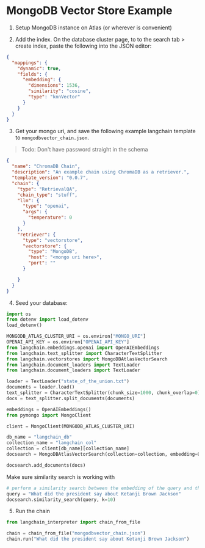 # MongoDB Vector Store Example

1. Setup MongoDB instance on Atlas (or wherever is convenient)

2. Add the index. On the database cluster page, to to the search tab > create index, paste the following into the JSON editor:

```json
{
  "mappings": {
    "dynamic": true,
    "fields": {
      "embedding": {
        "dimensions": 1536,
        "similarity": "cosine",
        "type": "knnVector"
      }
    }
  }
}
```

3. Get your mongo uri, and save the following example langchain template to `mongodbvector_chain.json`.

> Todo: Don't have password straight in the schema

```json
{
  "name": "ChromaDB Chain",
  "description": "An example chain using ChromaDB as a retriever.",
  "template_version": "0.0.7",
  "chain": {
    "type": "RetrievalQA",
    "chain_type": "stuff",
    "llm": {
      "type": "openai",
      "args": {
        "temperature": 0
      }
    },
    "retriever": {
      "type": "vectorstore",
      "vectorstore": {
        "type": "MongoDB",
        "host": "<mongo uri here>",
        "port": ""
      }

    }
  }
}

```

4. Seed your database:

```py
import os
from dotenv import load_dotenv
load_dotenv()

MONGODB_ATLAS_CLUSTER_URI = os.environ["MONGO_URI"]
OPENAI_API_KEY = os.environ["OPENAI_API_KEY"]
from langchain.embeddings.openai import OpenAIEmbeddings
from langchain.text_splitter import CharacterTextSplitter
from langchain.vectorstores import MongoDBAtlasVectorSearch
from langchain.document_loaders import TextLoader
from langchain.document_loaders import TextLoader

loader = TextLoader("state_of_the_union.txt")
documents = loader.load()
text_splitter = CharacterTextSplitter(chunk_size=1000, chunk_overlap=0)
docs = text_splitter.split_documents(documents)

embeddings = OpenAIEmbeddings()
from pymongo import MongoClient

client = MongoClient(MONGODB_ATLAS_CLUSTER_URI)

db_name = "langchain_db"
collection_name = "langchain_col"
collection = client[db_name][collection_name]
docsearch = MongoDBAtlasVectorSearch(collection=collection, embedding=OpenAIEmbeddings())

docsearch.add_documents(docs)

```

Make sure similarity search is working with

```py
# perform a similarity search between the embedding of the query and the embeddings of the documents
query = "What did the president say about Ketanji Brown Jackson"
docsearch.similarity_search(query, k=10)
```

5. Run the chain

```py
from langchain_interpreter import chain_from_file

chain = chain_from_file("mongodbvector_chain.json")
chain.run("What did the president say about Ketanji Brown Jackson")
```
